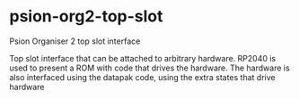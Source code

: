 # psion-org2-top-slot
Psion Organiser 2 top slot interface

Top slot interface that can be attached to arbitrary hardware. RP2040 is used to present
a ROM with code that drives the hardware. The hardware is also interfaced using the datapak
code, using the extra states that drive hardware

